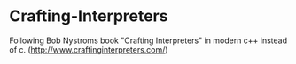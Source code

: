 # Crafting-Interpreters
Following Bob Nystroms book "Crafting Interpreters" in modern c++ instead of c. (http://www.craftinginterpreters.com/)
